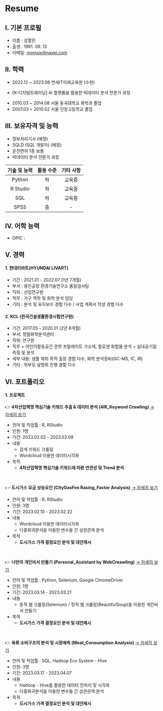 # Resume
## Ⅰ. 기본 프로필
- 이름 : 성열민
- 출생 : 1991. 09. 13 
- 이메일: momsix@naver.com

## Ⅱ. 학력
- 2022.12 ~ 2023.06 연세IT미래교육원 (수원)
 + [K-디지털트레이닝] AI 플랫폼을 활용한 빅데이터 분석 전문가 과정
- 2010.03 ~ 2014.08 서울 동국대학교 화학과 졸업
- 2007.03 ~ 2010.02 서울 인창고등학교 졸업


## Ⅲ. 보유자격 및 능력
- 정보처리기사 (예정)
- SQLD (SQL 개발자) (예정)
- 운전면허 1종 보통
- 빅데이터 분석 전문가 과정

기술 및 능력|활용 수준|기타 사항
|:--:|:--:|:--:|
Python|하|교육중
R Studio|하|교육중
SQL|하|교육중
SPSS|중|-

## Ⅳ. 어학 능력
  - OPIC : 

## Ⅴ. 경력

#### 1. 현대리바트(HYUNDAI LIVART)
   - 기간 : 2021.01 - 2022.07 (1년 7개월)
   - 부서 : 용인공장 환경기술연구소 품질검사팀
   - 직위 : 선임연구원
   - 직무 : 가구 역학 및 화학 분석 담당
   - 기타 : 분석 및 유지보수 경험 다수 / 사업 계획서 작성 경험 다수
    
#### 2. KCL (한국건설생활환경시험연구원)
   - 기간: 2017.05 - 2020.01 (2년 8개월)
   - 부서: 정밀화학분석센터
   - 직위: 연구원
   - 직무
    + 어린이활동공간 관련 프탈레이트 가소제, 할로겐 화합물 분석
    + 실내공기질 측정 및 분석
   - 세부 내용: 샘플 채취 목적 출장 경험 다수, 화학 분석장비(GC-MS, IC, IR)
   - 기타 : 학부모 설명회 진행 경험 다수

## Ⅵ. 포트폴리오
#### 1. 프로젝트
👉 **4차산업혁명 핵심기술 키워드 추출 & 데이터 분석 (4IR_Keyword Crawling)** [→ 자세히 보기](https://github.com/YulminSung/Project.git)    
- 언어 및 작업툴 : R, RStudio
- 인원: 1명
- 기간: 2023.02.02 - 2023.02.08 
- 내용
  - 검색 키워드 크롤링
  - Wordcloud 이용한 데이터시각화  
- 목적
  - **4차산업혁명 핵심기술 키워드에 따른 연관성 및 Trend 분석**  
<br>

👉 **도시가스 요금 상승요인 (CityGasFee Rasing_Factor Analysis)** [→ 자세히 보기](https://github.com/YulminSung/Project.git)  
- 언어 및 작업툴 : R, RStudio
- 인원: 3명 
- 기간: 2023.02.10 - 2023.02.22  
- 내용
  - Wordcloud 이용한 데이터시각화
  - 다중회귀분석을 이용한 변수들 간 상관관계 분석
- 목적
  - **도시가스 가격 결정요인 분석 및 대안제시** 
<br>

👉 **나만의 개인비서 만들기 (Personal_Assistant by WebCreawling)** [→ 자세히 보기](https://github.com/YulminSung/Project.git)  
- 언어 및 작업툴 : Python, Selenium, Google ChromeDriver
- 인원: 1명 
- 기간: 2023.03.14 - 2023.03.21 
- 내용
  - 동적 웹 크롤링(Selenium) / 정적 웹 크롤링(BeautifulSoup)을 이용한 개인비서 만들기
- 목적
  - **도시가스 가격 결정요인 분석 및 대안제시** 
<br>

👉 **육류 소비구조의 분석 및 시장예측 (Meat_Consumption Analysis)** [→ 자세히 보기](https://github.com/YulminSung/Project.git)  
- 언어 및 작업툴 : SQL, Hadoop Eco System - Hive
- 인원: 3명 
- 기간: 2023.03.17 - 2023.04.07
- 내용
  - Hadoop - Hive를 활용한 데이터 전처리 및 시각화
  - 다중회귀분석을 이용한 변수들 간 상관관계 분석
- 목적
  - **도시가스 가격 결정요인 분석 및 대안제시** 
